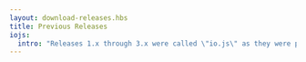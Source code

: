 ```yaml
---
layout: download-releases.hbs
title: Previous Releases
iojs:
  intro: "Releases 1.x through 3.x were called \"io.js\" as they were part of the io.js fork. As of node.js 4.0.0 the former release lines of io.js converged with node.js 0.12.x into unified node.js releases."
---
```

